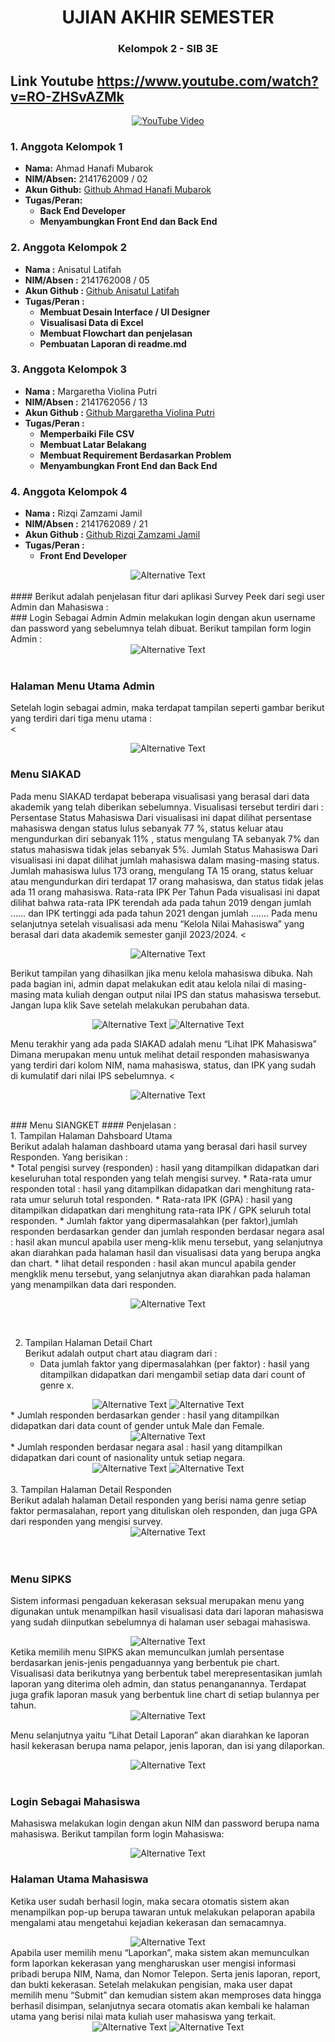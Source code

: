 <h1 align="center">UJIAN AKHIR SEMESTER</h1>
<h3 align="center">Kelompok 2 - SIB 3E</h1>

## Link Youtube https://www.youtube.com/watch?v=RO-ZHSvAZMk

<p align="center">
  <a href="https://www.youtube.com/watch?v=RO-ZHSvAZMk">
    <img src="/images/presentasi.png" alt="YouTube Video">
  </a>
</p>

### 1. Anggota Kelompok 1

* **Nama:** Ahmad Hanafi Mubarok
* **NIM/Absen:** 2141762009 / 02
* **Akun Github:** [Github Ahmad Hanafi Mubarok](https://github.com/dantoel)
* **Tugas/Peran:**
    * **Back End Developer**
    * **Menyambungkan Front End dan Back End**

### 2. Anggota Kelompok 2
- **Nama :** Anisatul Latifah
- **NIM/Absen :** 2141762008 / 05
- **Akun Github :** [Github Anisatul Latifah](https://github.com/AnisatulLatifah)
- **Tugas/Peran :**
    * **Membuat Desain Interface / UI Designer**
    * **Visualisasi Data di Excel**
    * **Membuat Flowchart dan penjelasan**
    * **Pembuatan Laporan di readme.md**

### 3. Anggota Kelompok 3
- **Nama :** Margaretha Violina Putri
- **NIM/Absen :** 2141762056 / 13
- **Akun Github :** [Github Margaretha Violina Putri](https://github.com/MargarethaViolinaPutri)
- **Tugas/Peran :**
    * **Memperbaiki File CSV**
    * **Membuat Latar Belakang**
    * **Membuat Requirement Berdasarkan Problem**
    * **Menyambungkan Front End dan Back End**

### 4. Anggota Kelompok 4
- **Nama :** Rizqi Zamzami Jamil
- **NIM/Absen :** 2141762089 / 21
- **Akun Github :** [Github Rizqi Zamzami Jamil](https://github.com/RizqiZamzamiJamil)
- **Tugas/Peran :** 
    * **Front End Developer**


<div align="center"> 
<img src="/images/pengaplikasian_perangkat.jpeg" alt="Alternative Text"> </div>

<br>
#### Berikut adalah penjelasan fitur dari aplikasi Survey Peek dari segi user Admin dan Mahasiswa : 
<br>
### Login Sebagai Admin
Admin melakukan login dengan akun username dan password yang sebelumnya telah dibuat. Berikut tampilan form login Admin :
<div align="center"> 
<img src="/images/halaman_login_admin.png" alt="Alternative Text"> </div>

<br>

### Halaman Menu Utama Admin 
Setelah login sebagai admin, maka terdapat tampilan seperti gambar berikut yang terdiri dari tiga menu utama : <br>
<<div align="center">
<img src="/images/halaman_home_admin.png" alt="Alternative Text">
</div>

### Menu SIAKAD
Pada menu SIAKAD terdapat beberapa visualisasi yang berasal dari data akademik yang telah diberikan sebelumnya. Visualisasi tersebut terdiri dari : 
Persentase Status Mahasiswa
Dari visualisasi ini dapat dilihat persentase mahasiswa dengan status lulus sebanyak 77 %, status keluar atau mengundurkan diri sebanyak 11% , status mengulang TA sebanyak 7% dan status mahasiswa tidak jelas sebanyak 5%.
Jumlah Status Mahasiswa
Dari visualisasi ini dapat dilihat jumlah mahasiswa dalam masing-masing status. Jumlah mahasiswa lulus 173 orang, mengulang TA 15 orang, status keluar atau mengundurkan diri terdapat 17 orang mahasiswa, dan status tidak jelas ada 11 orang mahasiswa. 
Rata-rata IPK Per Tahun
Pada visualisasi ini dapat dilihat bahwa rata-rata IPK terendah ada pada tahun 2019 dengan jumlah …… dan IPK tertinggi ada pada tahun 2021 dengan jumlah …….
Pada menu selanjutnya setelah visualisasi ada menu “Kelola Nilai Mahasiswa” yang berasal dari data akademik semester ganjil 2023/2024.
<<div align="center">
<img src="/images/dashboard_siakad.png" alt="Alternative Text">
</div>


Berikut tampilan yang dihasilkan jika menu kelola mahasiswa dibuka. Nah pada bagian ini, admin dapat melakukan edit atau kelola nilai di masing-masing mata kuliah dengan output nilai IPS dan status mahasiswa tersebut. Jangan lupa klik Save setelah melakukan perubahan data.
<div align="center">
<img src="/images/kelola_nilai_mhs.png" alt="Alternative Text">
<img src="/images/edit_nilai_mhs.png" alt="Alternative Text">
</div>

Menu terakhir yang ada pada SIAKAD adalah menu “Lihat IPK Mahasiswa” 
Dimana merupakan menu untuk melihat detail responden mahasiswanya yang terdiri dari kolom NIM, nama mahasiswa, status, dan IPK yang sudah di kumulatif dari nilai IPS sebelumnya.
<<div align="center">
<img src="/images/rekap_ipk_mhs.png" alt="Alternative Text">
</div>

<br>
### Menu SIANGKET
#### Penjelasan : <br>
1. Tampilan Halaman Dahsboard Utama<br>
Berikut adalah halaman dashboard utama yang berasal dari hasil survey Responden. Yang berisikan : <br>
    * Total pengisi survey (responden) : hasil yang ditampilkan didapatkan dari keseluruhan total responden yang telah mengisi survey.
    * Rata-rata umur responden total : hasil yang ditampilkan didapatkan dari menghitung rata-rata umur seluruh total responden.
    * Rata-rata IPK (GPA) : hasil yang ditampilkan didapatkan dari menghitung rata-rata IPK / GPK seluruh total responden.
    * Jumlah faktor yang dipermasalahkan (per faktor),jumlah responden berdasarkan gender dan jumlah responden berdasar negara asal : hasil akan muncul apabila user meng-klik menu tersebut, yang selanjutnya akan diarahkan pada halaman hasil dan visualisasi data yang berupa angka dan chart. 
    * lihat detail responden : hasil akan muncul apabila gender mengklik menu tersebut, yang selanjutnya akan diarahkan pada halaman yang menampilkan  data dari responden. <br>
<p align ="center">
  <img src="/halaman_dashboard utama.jpg" alt="Alternative Text">
</p><br>

2. Tampilan Halaman Detail Chart<br>
Berikut adalah output chart atau diagram dari :
    * Data jumlah faktor yang dipermasalahkan (per faktor) : hasil yang ditampilkan didapatkan dari mengambil setiap data dari count of genre x. <br>
<div align="center">
    <img src="/chart_genre.png" alt="Alternative Text">
    <img src="/halaman_total faktor 2.jpg" alt="Alternative Text">
</div>
    * Jumlah responden berdasarkan gender : hasil yang ditampilkan didapatkan dari data count of gender untuk Male dan Female.
<div align="center">
    <img src="/halaman_gender.jpg" alt="Alternative Text">
</div>
    * Jumlah responden berdasar negara asal : hasil yang ditampilkan didapatkan dari count of nasionality untuk setiap negara.<br>
<div align="center">
    <img src="/halaman_nasionality 1.jpg" alt="Alternative Text">
    <img src="/halaman_nasionality 2.jpg" alt="Alternative Text">
</div>
<br>
3. Tampilan Halaman Detail Responden<br>
Berikut adalah halaman Detail responden yang berisi nama genre setiap faktor permasalahan, report yang dituliskan oleh responden, dan juga GPA dari responden yang mengisi survey.
<div align="center">
    <img src="/halaman_detail responden.jpg" alt="Alternative Text">
</div>
<br>
<br>

### Menu SIPKS
Sistem informasi pengaduan kekerasan seksual merupakan menu yang digunakan untuk menampilkan hasil visualisasi data dari laporan mahasiswa yang sudah diinputkan sebelumnya di halaman user sebagai mahasiswa. <br>
<div align="center">
    <img src="/images/popup_pks_mhs.png" alt="Alternative Text">
</div>
Ketika memilih menu SIPKS akan memunculkan jumlah persentase berdasarkan jenis-jenis pengaduannya yang berbentuk pie chart.
Visualisasi data berikutnya yang berbentuk tabel merepresentasikan jumlah laporan yang diterima oleh admin, dan status penanganannya.
Terdapat juga grafik laporan masuk yang berbentuk line chart di setiap bulannya per tahun. <br>
<div align="center">
    <img src="/images/dashboard_sipks.png" alt="Alternative Text">
</div>

Menu selanjutnya yaitu “Lihat Detail Laporan” akan diarahkan ke laporan hasil kekerasan berupa nama pelapor, jenis laporan, dan isi yang dilaporkan.
<div align="center">
    <img src="/images/detail_pks.png" alt="Alternative Text">
</div>


<br>

### Login Sebagai Mahasiswa
Mahasiswa melakukan login dengan akun NIM dan password berupa nama mahasiswa.
Berikut tampilan form login Mahasiswa:
<div align="center">
    <img src="/images/halaman_login_mhs.png" alt="Alternative Text">
</div>



### Halaman Utama Mahasiswa
Ketika user sudah berhasil login, maka secara otomatis sistem akan menampilkan pop-up berupa tawaran untuk melakukan pelaporan apabila mengalami atau mengetahui kejadian kekerasan dan semacamnya.
<div align="center">
    <img src="/images/popup_pks_mhs.png" alt="Alternative Text">
</div>
Apabila user memilih menu “Laporkan”, maka sistem akan memunculkan form laporkan kekerasan yang mengharuskan user mengisi informasi pribadi berupa NIM, Nama, dan Nomor Telepon. Serta jenis laporan, report, dan bukti kekerasan.
Setelah melakukan pengisian, maka user dapat memilih menu “Submit” dan kemudian sistem akan memproses data hingga berhasil disimpan, selanjutnya secara otomatis akan kembali ke halaman utama yang berisi nilai mata kuliah user mahasiswa yang terkait.
<div align="center">
    <img src="/images/tambah_laporan_pks.png" alt="Alternative Text">
        <img src="/images/nilai_mhs.png" alt="Alternative Text">
</div>





